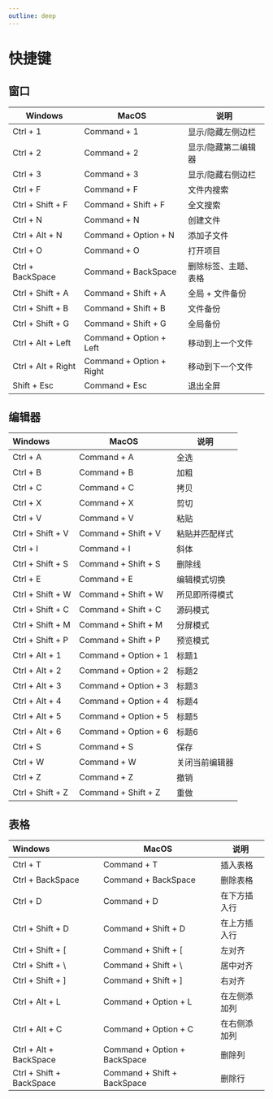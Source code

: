 ```yaml
---
outline: deep
---
```


# 快捷键

## 窗口

| Windows | MacOS | 说明 |
| ------- | ----- | --- |
| Ctrl + 1 | Command + 1 | 显示/隐藏左侧边栏 |
| Ctrl + 2 | Command + 2 | 显示/隐藏第二编辑器 |
| Ctrl + 3 | Command + 3 | 显示/隐藏右侧边栏 |
| Ctrl + F | Command + F | 文件内搜索 |
| Ctrl + Shift + F | Command + Shift + F | 全文搜索 |
| Ctrl + N | Command + N | 创建文件 |
| Ctrl + Alt + N | Command + Option + N | 添加子文件 |
| Ctrl + O | Command + O | 打开项目 |
| Ctrl + BackSpace | Command + BackSpace | 删除标签、主题、表格 |
| Ctrl + Shift + A | Command + Shift + A | 全局 + 文件备份 |
| Ctrl + Shift + B | Command + Shift + B | 文件备份 |
| Ctrl + Shift + G | Command + Shift + G | 全局备份 |
| Ctrl + Alt + Left | Command + Option + Left | 移动到上一个文件 |
| Ctrl + Alt + Right | Command + Option + Right | 移动到下一个文件 |
| Shift + Esc | Command + Esc | 退出全屏 |

## 编辑器

| Windows | MacOS | 说明 |
| :------ | ----- | --- |
| Ctrl + A | Command + A | 全选 |
| Ctrl + B | Command + B | 加粗 |
| Ctrl + C | Command + C | 拷贝 |
| Ctrl + X | Command + X | 剪切 |
| Ctrl + V | Command + V | 粘贴 |
| Ctrl + Shift + V | Command + Shift + V | 粘贴并匹配样式 |
| Ctrl + I | Command + I | 斜体 |
| Ctrl + Shift + S | Command + Shift + S | 删除线 |
| Ctrl + E | Command + E | 编辑模式切换 |
| Ctrl + Shift + W | Command + Shift + W | 所见即所得模式 |
| Ctrl + Shift + C | Command + Shift + C | 源码模式 |
| Ctrl + Shift + M | Command + Shift + M | 分屏模式 |
| Ctrl + Shift + P | Command + Shift + P | 预览模式 |
| Ctrl + Alt + 1 | Command + Option + 1 | 标题1 |
| Ctrl + Alt + 2 | Command + Option + 2 | 标题2 |
| Ctrl + Alt + 3 | Command + Option + 3 | 标题3 |
| Ctrl + Alt + 4 | Command + Option + 4 | 标题4 |
| Ctrl + Alt + 5 | Command + Option + 5 | 标题5 |
| Ctrl + Alt + 6 | Command + Option + 6 | 标题6 |
| Ctrl + S | Command + S | 保存 |
| Ctrl + W | Command + W | 关闭当前编辑器 |
| Ctrl + Z | Command + Z | 撤销 |
| Ctrl + Shift + Z | Command + Shift + Z | 重做 |

## 表格

| Windows | MacOS | 说明 |
| :------ | ----- | --- |
| Ctrl + T | Command + T | 插入表格 |
| Ctrl + BackSpace | Command + BackSpace | 删除表格 |
| Ctrl + D | Command + D | 在下方插入行 |
| Ctrl + Shift + D | Command + Shift + D | 在上方插入行 |
| Ctrl + Shift + [ | Command + Shift + [ | 左对齐 |
| Ctrl + Shift + \\ | Command + Shift + \\ | 居中对齐 |
| Ctrl + Shift + ] | Command + Shift + ] | 右对齐 |
| Ctrl + Alt + L | Command + Option + L | 在左侧添加列 |
| Ctrl + Alt + C | Command + Option + C | 在右侧添加列 |
| Ctrl + Alt + BackSpace | Command + Option + BackSpace | 删除列 |
| Ctrl + Shift + BackSpace | Command + Shift + BackSpace | 删除行 |
